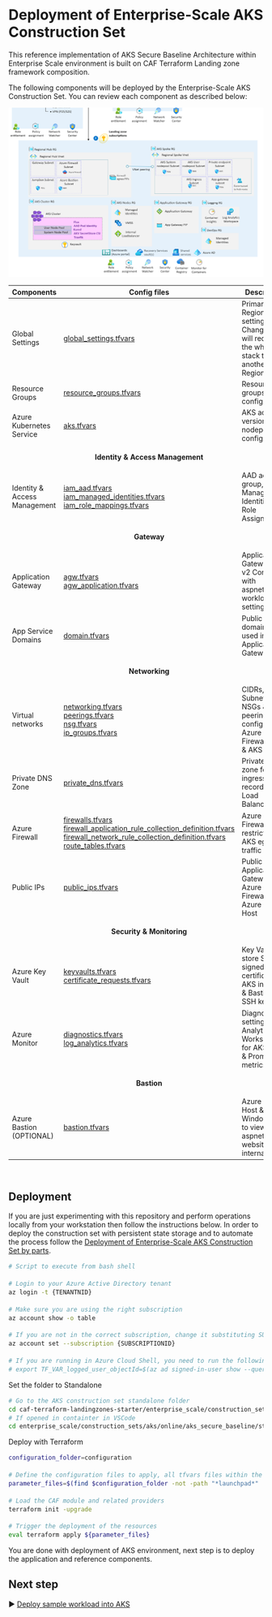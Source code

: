 # Deployment of Enterprise-Scale AKS Construction Set

This reference implementation of AKS Secure Baseline Architecture within Enterprise Scale environment is built on CAF Terraform Landing zone framework composition.

The following components will be deployed by the Enterprise-Scale AKS Construction Set. You can review each component as described below:

![aks_enterprise_scale_lz](../../pictures/aks_enterprise_scale_lz2.PNG)

| Components                                                                                              | Config files                                                 | Description|
|-----------------------------------------------------------|------------------------------------------------------------|------------------------------------------------------------|
| Global Settings |[global_settings.tfvars](../configuration/global_settings.tfvars) | Primary Region setting. Changing this will redeploy the whole stack to another Region|
| Resource Groups | [resource_groups.tfvars](../configuration/resource_groups.tfvars)| Resource groups configs |
| Azure Kubernetes Service | [aks.tfvars](../configuration/aks.tfvars) | AKS addons, version, nodepool configs |
||<p align="center">**Identity & Access Management**</p>||
| Identity & Access Management | [iam_aad.tfvars](../configuration/iam/iam_aad.tfvars) <br /> [iam_managed_identities.tfvars](../configuration/iam/iam_managed_identities.tfvars) <br /> [iam_role_mappings.tfvars](../configuration/iam/iam_role_mappings.tfvars)| AAD admin group, User Managed Identities & Role Assignments |
||<p align="center">**Gateway**</p>||
| Application Gateway | [agw.tfvars](../configuration/agw/agw.tfvars) <br /> [agw_application.tfvars](../configuration/agw/agw_application.tfvars) <br />| Application Gateway WAF v2 Configs with aspnetapp workload settings |
| App Service Domains | [domain.tfvars](../configuration/agw/domain.tfvars) | Public domain to be used in Application Gateway |
||<p align="center">**Networking**</p>||
| Virtual networks | [networking.tfvars](../configuration/networking/networking.tfvars) <br /> [peerings.tfvars](../configuration/networking/peerings.tfvars) <br /> [nsg.tfvars](../configuration/networking/nsg.tfvars) <br /> [ip_groups.tfvars](../configuration/networking/ip_groups.tfvars)| CIDRs, Subnets, NSGs & peerings config for Azure Firewall Hub & AKS Spoke |
| Private DNS Zone | [private_dns.tfvars](../configuration/networking/private_dns.tfvars) | Private DNS zone for AKS ingress; A record to Load Balancer IP |
| Azure Firewall  | [firewalls.tfvars](../configuration/networking/firewalls.tfvars) <br /> [firewall_application_rule_collection_definition.tfvars](../configuration/networking/firewall_application_rule_collection_definition.tfvars) <br /> [firewall_network_rule_collection_definition.tfvars](../configuration/networking/firewall_network_rule_collection_definition.tfvars) <br /> [route_tables.tfvars](../configuration/networking/route_tables.tfvars)  | Azure Firewall for restricting AKS egress traffic|
| Public IPs | [public_ips.tfvars](../configuration/networking/public_ips.tfvars) | Public IPs for Application Gateway, Azure Firewall & Azure Bastion Host |
||<p align="center">**Security & Monitoring**</p>||
| Azure Key Vault| [keyvaults.tfvars](../configuration/keyvault/keyvaults.tfvars) <br /> [certificate_requests.tfvars](../configuration/keyvault/certificate_requests.tfvars) | Key Vault to store Self signed certificate for AKS ingress & Bastion SSH key |
| Azure Monitor | [diagnostics.tfvars](../configuration/monitor/diagnostics.tfvars)  <br /> [log_analytics.tfvars](../configuration/monitor/log_analytics.tfvars) | Diagnostics settings, Log Analytics Workspace for AKS logs & Prometheus metrics |
||<p align="center">**Bastion**</p>||
| Azure Bastion (OPTIONAL) | [bastion.tfvars](../configuration/bastion/bastion.ignore) | Azure Bastion Host & Windows VM to view aspnetsample website internally. |

<br />

## Deployment

If you are just experimenting with this repository and perform operations locally from your workstation then follow the instructions below. In order to deploy the construction set with persistent state storage and to automate the process follow the [Deployment of Enterprise-Scale AKS Construction Set by parts](iac-pipeline.md).

```bash
# Script to execute from bash shell

# Login to your Azure Active Directory tenant
az login -t {TENANTNID}

# Make sure you are using the right subscription
az account show -o table

# If you are not in the correct subscription, change it substituting SUBSCRIPTIONID with the proper subscription  id
az account set --subscription {SUBSCRIPTIONID}

# If you are running in Azure Cloud Shell, you need to run the following additional command:
# export TF_VAR_logged_user_objectId=$(az ad signed-in-user show --query objectId -o tsv)
```
Set the folder to Standalone
```bash
# Go to the AKS construction set standalone folder
cd caf-terraform-landingzones-starter/enterprise_scale/construction_sets/aks/online/aks_secure_baseline/standalone/
# If opened in containter in VSCode
cd enterprise_scale/construction_sets/aks/online/aks_secure_baseline/standalone/
```
Deploy with Terraform
```bash
configuration_folder=configuration

# Define the configuration files to apply, all tfvars files within the above folder recursively except for launchpad subfolder which is not relevant for this standalone guide
parameter_files=$(find $configuration_folder -not -path "*launchpad*" | grep .tfvars | sed 's/.*/-var-file &/' | xargs)

# Load the CAF module and related providers
terraform init -upgrade

# Trigger the deployment of the resources
eval terraform apply ${parameter_files}
```

You are done with deployment of AKS environment, next step is to deploy the application and reference components.


## Next step

:arrow_forward: [Deploy sample workload into AKS](./02-aks.md)
